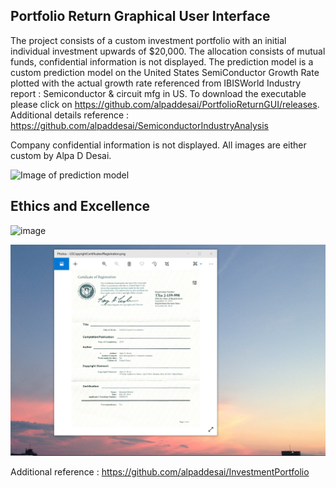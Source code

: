 ## Portfolio Return Graphical User Interface

The project consists of a custom investment portfolio with an initial individual investment upwards of $20,000. The allocation consists of mutual funds, confidential information is not displayed. The prediction  model is a custom prediction model on the United States SemiConductor Growth Rate plotted with the actual growth rate referenced from IBISWorld Industry report : Semiconductor & circuit  mfg in US. To download the executable please click on https://github.com/alpaddesai/PortfolioReturnGUI/releases. Additional details reference : https://github.com/alpaddesai/SemiconductorIndustryAnalysis

Company confidential information is not displayed. All images are either custom by Alpa D Desai. 

![Image of prediction model](PortfolioReturnGraphicalUserInterfaceImage.jpg) 

## Ethics and Excellence 
![image](EthicsandExcellence.png)

![image](USCopyrightCertificate.png)

Additional reference : https://github.com/alpaddesai/InvestmentPortfolio
